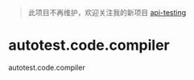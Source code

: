 > 此项目不再维护，欢迎关注我的新项目 [api-testing](https://github.com/LinuxSuRen/api-testing)

# autotest.code.compiler
autotest.code.compiler
